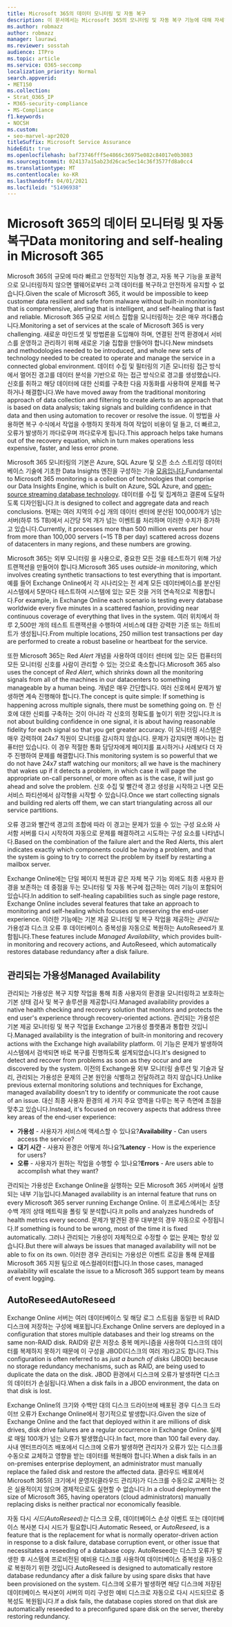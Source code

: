 ```yaml
---
title: Microsoft 365의 데이터 모니터링 및 자동 복구
description: 이 문서에서는 Microsoft 365의 모니터링 및 자동 복구 기능에 대해 자세히 알아보게 됩니다.
ms.author: robmazz
author: robmazz
manager: laurawi
ms.reviewer: sosstah
audience: ITPro
ms.topic: article
ms.service: O365-seccomp
localization_priority: Normal
search.appverid:
- MET150
ms.collection:
- Strat_O365_IP
- M365-security-compliance
- MS-Compliance
f1.keywords:
- NOCSH
ms.custom:
- seo-marvel-apr2020
titleSuffix: Microsoft Service Assurance
hideEdit: true
ms.openlocfilehash: baf73746fff5e4866c36975e082c84017e0b3083
ms.sourcegitcommit: 024137a15ab23d26cac5ec14c36f3577fd8a0cc4
ms.translationtype: MT
ms.contentlocale: ko-KR
ms.lasthandoff: 04/01/2021
ms.locfileid: "51496938"
---
```

# <a name="data-monitoring-and-self-healing-in-microsoft-365"></a><span data-ttu-id="4c481-103">Microsoft 365의 데이터 모니터링 및 자동 복구</span><span class="sxs-lookup"><span data-stu-id="4c481-103">Data monitoring and self-healing in Microsoft 365</span></span>

<span data-ttu-id="4c481-104">Microsoft 365의 규모에 따라 빠르고 안정적인 지능형 경고, 자동 복구 기능을 포괄적으로 모니터링하지 않으면 맬웨어로부터 고객 데이터를 복구하고 안전하게 유지할 수 없습니다.</span><span class="sxs-lookup"><span data-stu-id="4c481-104">Given the scale of Microsoft 365, it would be impossible to keep customer data resilient and safe from malware without built-in monitoring that is comprehensive, alerting that is intelligent, and self-healing that is fast and reliable.</span></span> <span data-ttu-id="4c481-105">Microsoft 365 규모로 서비스 집합을 모니터링하는 것은 매우 까다롭습니다.</span><span class="sxs-lookup"><span data-stu-id="4c481-105">Monitoring a set of services at the scale of Microsoft 365 is very challenging.</span></span> <span data-ttu-id="4c481-106">새로운 마인드셋 및 방법론을 도입해야 하며, 연결된 전역 환경에서 서비스를 운영하고 관리하기 위해 새로운 기술 집합을 만들어야 합니다.</span><span class="sxs-lookup"><span data-stu-id="4c481-106">New mindsets and methodologies needed to be introduced, and whole new sets of technology needed to be created to operate and manage the service in a connected global environment.</span></span> <span data-ttu-id="4c481-107">데이터 수집 및 필터링의 기존 모니터링 접근 방식에서 멀어진 경고를 데이터 분석을 기반으로 하는 접근 방식으로 경고를 생성했습니다. 신호를 취하고 해당 데이터에 대한 신뢰를 구축한 다음 자동화를 사용하여 문제를 복구하거나 해결합니다.</span><span class="sxs-lookup"><span data-stu-id="4c481-107">We have moved away from the traditional monitoring approach of data collection and filtering to create alerts to an approach that is based on data analysis; taking signals and building confidence in that data and then using automation to recover or resolve the issue.</span></span> <span data-ttu-id="4c481-108">이 방법을 사용하면 복구 수식에서 작업을 수행하지 못하게 하여 작업이 비용이 덜 들고, 더 빠르고, 오류가 발생하기 까다로우며 까다로우게 됩니다.</span><span class="sxs-lookup"><span data-stu-id="4c481-108">This approach helps take humans out of the recovery equation, which in turn makes operations less expensive, faster, and less error prone.</span></span> 

<span data-ttu-id="4c481-109">Microsoft 365 모니터링의 기본은 Azure, SQL Azure 및 오픈 소스 스트리밍 데이터베이스 기술에 기초한 Data Insights 엔진을 구성하는 기술 [모음입니다.](https://cassandra.apache.org/)</span><span class="sxs-lookup"><span data-stu-id="4c481-109">Fundamental to Microsoft 365 monitoring is a collection of technologies that comprise our Data Insights Engine, which is built on Azure, SQL Azure, and [open-source streaming database technology](https://cassandra.apache.org/).</span></span> <span data-ttu-id="4c481-110">데이터를 수집 및 집계하고 결론에 도달하도록 디자인됩니다.</span><span class="sxs-lookup"><span data-stu-id="4c481-110">It is designed to collect and aggregate data and reach conclusions.</span></span> <span data-ttu-id="4c481-111">현재는 여러 지역의 수십 개의 데이터 센터에 분산된 100,000개가 넘는 서버(하루 15 TB)에서 시간당 5억 개가 넘는 이벤트를 처리하며 이러한 수치가 증가하고 있습니다.</span><span class="sxs-lookup"><span data-stu-id="4c481-111">Currently, it processes more than 500 million events per hour from more than 100,000 servers (~15 TB per day) scattered across dozens of datacenters in many regions, and these numbers are growing.</span></span> 

<span data-ttu-id="4c481-112">Microsoft 365는 외부 모니터링 을 사용으로, 중요한 모든 것을 테스트하기 위해 가상 트랜잭션을 만들어야 합니다.</span><span class="sxs-lookup"><span data-stu-id="4c481-112">Microsoft 365 uses *outside-in monitoring*, which involves creating synthetic transactions to test everything that is important.</span></span> <span data-ttu-id="4c481-113">예를 들어 Exchange Online에서 각 시나리오는 전 세계 모든 데이터베이스를 분산된 시스템에서 5분마다 테스트하여 시스템에 있는 모든 것을 거의 연속적으로 적용합니다.</span><span class="sxs-lookup"><span data-stu-id="4c481-113">For example, in Exchange Online each scenario is testing every database worldwide every five minutes in a scattered fashion, providing near continuous coverage of everything that lives in the system.</span></span> <span data-ttu-id="4c481-114">여러 위치에서 하루 2,500만 개의 테스트 트랜잭션을 수행하여 서비스에 대한 강력한 기준 또는 하트비트가 생성됩니다.</span><span class="sxs-lookup"><span data-stu-id="4c481-114">From multiple locations, 250 million test transactions per day are performed to create a robust baseline or heartbeat for the service.</span></span> 

<span data-ttu-id="4c481-115">또한 Microsoft 365는 Red *Alert* 개념을 사용하여 데이터 센터에 있는 모든 컴퓨터의 모든 모니터링 신호를 사람이 관리할 수 있는 것으로 축소합니다.</span><span class="sxs-lookup"><span data-stu-id="4c481-115">Microsoft 365 also uses the concept of *Red Alert*, which shrinks down all the monitoring signals from all of the machines in our datacenters to something manageable by a human being.</span></span> <span data-ttu-id="4c481-116">개념은 매우 간단합니다. 여러 신호에서 문제가 발생하면 계속 진행해야 합니다.</span><span class="sxs-lookup"><span data-stu-id="4c481-116">The concept is quite simple: If something is happening across multiple signals, there must be something going on.</span></span> <span data-ttu-id="4c481-117">한 신호에 대한 신뢰를 구축하는 것이 아니라 각 신호의 정확도를 높이기 위한 것입니다.</span><span class="sxs-lookup"><span data-stu-id="4c481-117">It is not about building confidence in one signal, it is about having reasonable fidelity for each signal so that you get greater accuracy.</span></span> <span data-ttu-id="4c481-118">이 모니터링 시스템은 매우 강력하여 24x7 직원이 모니터를 감시하지 않습니다. 문제가 감지되면 깨어나는 컴퓨터만 있습니다. 이 경우 적절한 통화 담당자에게 페이지를 표시하거나 사례보다 더 자주 진행하여 문제를 해결합니다.</span><span class="sxs-lookup"><span data-stu-id="4c481-118">This monitoring system is so powerful that we do not have 24x7 staff watching our monitors; all we have is the machinery that wakes up if it detects a problem, in which case it will page the appropriate on-call personnel, or more often as is the case, it will just go ahead and solve the problem.</span></span> <span data-ttu-id="4c481-119">신호 수집 및 빨간색 경고 생성을 시작하고 나면 모든 서비스 파티션에서 삼각형을 시작할 수 있습니다.</span><span class="sxs-lookup"><span data-stu-id="4c481-119">Once we start collecting signals and building red alerts off them, we can start triangulating across all our service partitions.</span></span> 

<span data-ttu-id="4c481-120">오류 경고와 빨간색 경고의 조합에 따라 이 경고는 문제가 있을 수 있는 구성 요소와 사서함 서버를 다시 시작하여 자동으로 문제를 해결하려고 시도하는 구성 요소를 나타냅니다.</span><span class="sxs-lookup"><span data-stu-id="4c481-120">Based on the combination of the failure alert and the Red Alerts, this alert indicates exactly which components could be having a problem, and that the system is going to try to correct the problem by itself by restarting a mailbox server.</span></span> 

<span data-ttu-id="4c481-121">Exchange Online에는 단일 페이지 복원과 같은 자체 복구 기능 외에도 최종 사용자 환경을 보존하는 데 중점을 두는 모니터링 및 자동 복구에 접근하는 여러 기능이 포함되어 있습니다.</span><span class="sxs-lookup"><span data-stu-id="4c481-121">In addition to self-healing capabilities such as single page restore, Exchange Online includes several features that take an approach to monitoring and self-healing which focuses on preserving the end-user experience.</span></span> <span data-ttu-id="4c481-122">이러한 기능에는 기본 제공 모니터링 및 복구 작업을 제공하는 *관리되는* 가용성과 디스크 오류 후 데이터베이스 중복성을 자동으로 복원하는 AutoReseed가 포함됩니다.</span><span class="sxs-lookup"><span data-stu-id="4c481-122">These features include *Managed Availability*, which provides built-in monitoring and recovery actions, and AutoReseed, which automatically restores database redundancy after a disk failure.</span></span> 

## <a name="managed-availability"></a><span data-ttu-id="4c481-123">관리되는 가용성</span><span class="sxs-lookup"><span data-stu-id="4c481-123">Managed Availability</span></span> 

<span data-ttu-id="4c481-124">관리되는 가용성은 복구 지향 작업을 통해 최종 사용자의 환경을 모니터링하고 보호하는 기본 상태 검사 및 복구 솔루션을 제공합니다.</span><span class="sxs-lookup"><span data-stu-id="4c481-124">Managed availability provides a native health checking and recovery solution that monitors and protects the end user's experience through recovery-oriented actions.</span></span> <span data-ttu-id="4c481-125">관리되는 가용성은 기본 제공 모니터링 및 복구 작업을 Exchange 고가용성 플랫폼과 통합한 것입니다.</span><span class="sxs-lookup"><span data-stu-id="4c481-125">Managed availability is the integration of built-in monitoring and recovery actions with the Exchange high availability platform.</span></span> <span data-ttu-id="4c481-126">이 기능은 문제가 발생하여 시스템에서 검색되면 바로 복구를 진행하도록 설계되었습니다.</span><span class="sxs-lookup"><span data-stu-id="4c481-126">It's designed to detect and recover from problems as soon as they occur and are discovered by the system.</span></span> <span data-ttu-id="4c481-127">이전의 Exchange용 외부 모니터링 솔루션 및 기술과 달리, 관리되는 가용성은 문제의 근본 원인을 식별하고 전달하려고 하지 않습니다.</span><span class="sxs-lookup"><span data-stu-id="4c481-127">Unlike previous external monitoring solutions and techniques for Exchange, managed availability doesn't try to identify or communicate the root cause of an issue.</span></span> <span data-ttu-id="4c481-128">대신 최종 사용자 환경의 세 가지 주요 영역을 다루는 복구 측면에 초점을 맞추고 있습니다.</span><span class="sxs-lookup"><span data-stu-id="4c481-128">Instead, it's focused on recovery aspects that address three key areas of the end-user experience:</span></span>

- <span data-ttu-id="4c481-129">**가용성** - 사용자가 서비스에 액세스할 수 있나요?</span><span class="sxs-lookup"><span data-stu-id="4c481-129">**Availability** - Can users access the service?</span></span> 
- <span data-ttu-id="4c481-130">**대기 시간** - 사용자 환경은 어떻게 하나요?</span><span class="sxs-lookup"><span data-stu-id="4c481-130">**Latency** - How is the experience for users?</span></span> 
- <span data-ttu-id="4c481-131">**오류** - 사용자가 원하는 작업을 수행할 수 있나요?</span><span class="sxs-lookup"><span data-stu-id="4c481-131">**Errors** - Are users able to accomplish what they want?</span></span> 

<span data-ttu-id="4c481-132">관리되는 가용성은 Exchange Online을 실행하는 모든 Microsoft 365 서버에서 실행되는 내부 기능입니다.</span><span class="sxs-lookup"><span data-stu-id="4c481-132">Managed availability is an internal feature that runs on every Microsoft 365 server running Exchange Online.</span></span> <span data-ttu-id="4c481-133">이 프로세스에서는 초당 수백 개의 상태 메트릭을 폴링 및 분석합니다.</span><span class="sxs-lookup"><span data-stu-id="4c481-133">It polls and analyzes hundreds of health metrics every second.</span></span> <span data-ttu-id="4c481-134">문제가 발견된 경우 대부분의 경우 자동으로 수정됩니다.</span><span class="sxs-lookup"><span data-stu-id="4c481-134">If something is found to be wrong, most of the time it is fixed automatically.</span></span> <span data-ttu-id="4c481-135">그러나 관리되는 가용성이 자체적으로 수정할 수 없는 문제는 항상 있습니다.</span><span class="sxs-lookup"><span data-stu-id="4c481-135">But there will always be issues that managed availability will not be able to fix on its own.</span></span> <span data-ttu-id="4c481-136">이러한 경우 관리되는 가용성은 이벤트 로깅을 통해 문제를 Microsoft 365 지원 팀으로 에스컬레이터합니다.</span><span class="sxs-lookup"><span data-stu-id="4c481-136">In those cases, managed availability will escalate the issue to a Microsoft 365 support team by means of event logging.</span></span>

## <a name="autoreseed"></a><span data-ttu-id="4c481-137">AutoReseed</span><span class="sxs-lookup"><span data-stu-id="4c481-137">AutoReseed</span></span>

<span data-ttu-id="4c481-138">Exchange Online 서버는 여러 데이터베이스 및 해당 로그 스트림을 동일한 비 RAID 디스크에 저장하는 구성에 배포됩니다.</span><span class="sxs-lookup"><span data-stu-id="4c481-138">Exchange Online servers are deployed in a configuration that stores multiple databases and their log streams on the same non-RAID disk.</span></span> <span data-ttu-id="4c481-139">RAID와 같은 저장소 중복  메커니즘을 사용하여 디스크의 데이터를 복제하지 못하기 때문에 이 구성을 JBOD(디스크의 여러 개)라고도 합니다.</span><span class="sxs-lookup"><span data-stu-id="4c481-139">This configuration is often referred to as *just a bunch of disks* (JBOD) because no storage redundancy mechanisms, such as RAID, are being used to duplicate the data on the disk.</span></span> <span data-ttu-id="4c481-140">JBOD 환경에서 디스크에 오류가 발생하면 디스크의 데이터가 손실됩니다.</span><span class="sxs-lookup"><span data-stu-id="4c481-140">When a disk fails in a JBOD environment, the data on that disk is lost.</span></span> 

<span data-ttu-id="4c481-141">Exchange Online의 크기와 수백만 대의 디스크 드라이브에 배포된 경우 디스크 드라이브 오류가 Exchange Online에서 정기적으로 발생합니다.</span><span class="sxs-lookup"><span data-stu-id="4c481-141">Given the size of Exchange Online and the fact that deployed within it are millions of disk drives, disk drive failures are a regular occurrence in Exchange Online.</span></span> <span data-ttu-id="4c481-142">실제로 매일 100개가 넘는 오류가 발생했습니다.</span><span class="sxs-lookup"><span data-stu-id="4c481-142">In fact, more than 100 fail every day.</span></span> <span data-ttu-id="4c481-143">사내 엔터프라이즈 배포에서 디스크에 오류가 발생하면 관리자가 오류가 있는 디스크를 수동으로 교체하고 영향을 받는 데이터를 복원해야 합니다.</span><span class="sxs-lookup"><span data-stu-id="4c481-143">When a disk fails in an on-premises enterprise deployment, an administrator must manually replace the failed disk and restore the affected data.</span></span> <span data-ttu-id="4c481-144">클라우드 배포에서 Microsoft 365의 크기에서 운영자(클라우드 관리자)가 디스크를 수동으로 교체하는 것은 실용적이지 않으며 경제적으로도 실현할 수 없습니다.</span><span class="sxs-lookup"><span data-stu-id="4c481-144">In a cloud deployment the size of Microsoft 365, having operators (cloud administrators) manually replacing disks is neither practical nor economically feasible.</span></span> 

<span data-ttu-id="4c481-145">자동 다시 *시드(AutoReseed)는* 디스크 오류, 데이터베이스 손상 이벤트 또는 데이터베이스 복사본 다시 시드가 필요합니다.</span><span class="sxs-lookup"><span data-stu-id="4c481-145">Automatic Reseed, or *AutoReseed*, is a feature that is the replacement for what is normally operator-driven action in response to a disk failure, database corruption event, or other issue that necessitates a reseeding of a database copy.</span></span> <span data-ttu-id="4c481-146">AutoReseed는 디스크 오류가 발생한 후 시스템에 프로비전된 예비용 디스크를 사용하여 데이터베이스 중복성을 자동으로 복원하기 위한 것입니다.</span><span class="sxs-lookup"><span data-stu-id="4c481-146">AutoReseed is designed to automatically restore database redundancy after a disk failure by using spare disks that have been provisioned on the system.</span></span> <span data-ttu-id="4c481-147">디스크에 오류가 발생하면 해당 디스크에 저장된 데이터베이스 복사본이 서버의 미리 구성한 예비 디스크로 자동으로 다시 시드되므로 중복성도 복원됩니다.</span><span class="sxs-lookup"><span data-stu-id="4c481-147">If a disk fails, the database copies stored on that disk are automatically reseeded to a preconfigured spare disk on the server, thereby restoring redundancy.</span></span> 